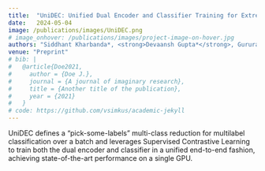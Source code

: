 ```yaml
---
title:  "UniDEC: Unified Dual Encoder and Classifier Training for Extreme Multi-label Classification"
date:   2024-05-04
image: /publications/images/UniDEC.png
# image_onhover: /publications/images/project-image-on-hover.jpg
authors: "Siddhant Kharbanda*, <strong>Devaansh Gupta*</strong>, Gururaj K, Pankaj Malhotra, Cho-Jui Hsieh, Rohit Babbar"
venue: "Preprint"
# bib: |
#   @article{Doe2021,
#     author = {Doe J.},
#     journal = {A journal of imaginary research},
#     title = {Another title of the publication},
#     year = {2021}
#   }
# code: https://github.com/vsimkus/academic-jekyll
---
```

UniDEC defines a “pick-some-labels” multi-class reduction for multilabel classification over a batch and leverages Supervised Contrastive Learning to train both the dual encoder and classifier in a unified end-to-end fashion, achieving state-of-the-art performance on a single GPU.